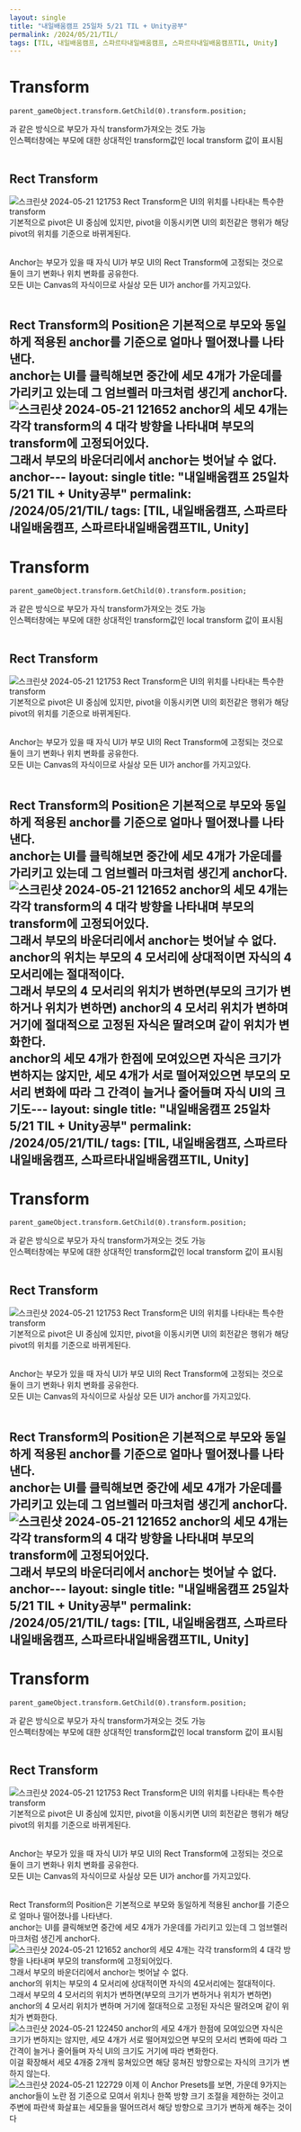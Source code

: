 ```yaml
---
layout: single
title: "내일배움캠프 25일차 5/21 TIL + Unity공부"
permalink: /2024/05/21/TIL/
tags: [TIL, 내일배움캠프, 스파르타내일배움캠프, 스파르타내일배움캠프TIL, Unity]
---
```


# Transform
```
parent_gameObject.transform.GetChild(0).transform.position;
```
과 같은 방식으로 부모가 자식 transform가져오는 것도 가능<br>
인스펙터창에는 부모에 대한 상대적인 transform값인 local transform 값이 표시됨<br>
<br>
## Rect Transform
![스크린샷 2024-05-21 121753](https://github.com/LeeSangSoos/LeeSangSoos.github.io/assets/105085706/1c2b5c8c-1f3b-42d2-9d03-71589f930637)
Rect Transform은 UI의 위치를 나타내는 특수한 transform<br>
기본적으로 pivot은 UI 중심에 있지만, pivot을 이동시키면 UI의 회전같은 행위가 해당 pivot의 위치를 기준으로 바뀌게된다.<br><br>

Anchor는 부모가 있을 때 자식 UI가 부모 UI의 Rect Transform에 고정되는 것으로 둘이 크기 변화나 위치 변화를 공유한다.<br>
모든 UI는 Canvas의 자식이므로 사실상 모든 UI가 anchor를 가지고있다.<br><br>

Rect Transform의 Position은 기본적으로 부모와 동일하게 적용된 anchor를 기준으로 얼마나 떨어졌나를 나타낸다.<br>
anchor는 UI를 클릭해보면 중간에 세모 4개가 가운데를 가리키고 있는데 그 엄브렐러 마크처럼 생긴게 anchor다.<br>
![스크린샷 2024-05-21 121652](https://github.com/LeeSangSoos/LeeSangSoos.github.io/assets/105085706/b2a2b4ec-cabe-42a5-93c2-75656371af29)
anchor의 세모 4개는 각각 transform의 4 대각 방향을 나타내며 부모의 transform에 고정되어있다.<br>
그래서 부모의 바운더리에서 anchor는 벗어날 수 없다.<br>
anchor---
layout: single
title: "내일배움캠프 25일차 5/21 TIL + Unity공부"
permalink: /2024/05/21/TIL/
tags: [TIL, 내일배움캠프, 스파르타내일배움캠프, 스파르타내일배움캠프TIL, Unity]
---

# Transform
```
parent_gameObject.transform.GetChild(0).transform.position;
```
과 같은 방식으로 부모가 자식 transform가져오는 것도 가능<br>
인스펙터창에는 부모에 대한 상대적인 transform값인 local transform 값이 표시됨<br>
<br>
## Rect Transform
![스크린샷 2024-05-21 121753](https://github.com/LeeSangSoos/LeeSangSoos.github.io/assets/105085706/1c2b5c8c-1f3b-42d2-9d03-71589f930637)
Rect Transform은 UI의 위치를 나타내는 특수한 transform<br>
기본적으로 pivot은 UI 중심에 있지만, pivot을 이동시키면 UI의 회전같은 행위가 해당 pivot의 위치를 기준으로 바뀌게된다.<br><br>

Anchor는 부모가 있을 때 자식 UI가 부모 UI의 Rect Transform에 고정되는 것으로 둘이 크기 변화나 위치 변화를 공유한다.<br>
모든 UI는 Canvas의 자식이므로 사실상 모든 UI가 anchor를 가지고있다.<br><br>

Rect Transform의 Position은 기본적으로 부모와 동일하게 적용된 anchor를 기준으로 얼마나 떨어졌나를 나타낸다.<br>
anchor는 UI를 클릭해보면 중간에 세모 4개가 가운데를 가리키고 있는데 그 엄브렐러 마크처럼 생긴게 anchor다.<br>
![스크린샷 2024-05-21 121652](https://github.com/LeeSangSoos/LeeSangSoos.github.io/assets/105085706/b2a2b4ec-cabe-42a5-93c2-75656371af29)
anchor의 세모 4개는 각각 transform의 4 대각 방향을 나타내며 부모의 transform에 고정되어있다.<br>
그래서 부모의 바운더리에서 anchor는 벗어날 수 없다.<br>
anchor의 위치는 부모의 4 모서리에 상대적이면 자식의 4모서리에는 절대적이다.<br>
그래서 부모의 4 모서리의 위치가 변하면(부모의 크기가 변하거나 위치가 변하면) anchor의 4 모서리 위치가 변하며 거기에 절대적으로 고정된 자식은 딸려오며 같이 위치가 변화한다.<br>
anchor의 세모 4개가 한점에 모여있으면 자식은 크기가 변하지는 않지만, 세모 4개가 서로 떨어져있으면 부모의 모서리 변화에 따라 그 간격이 늘거나 줄어들며 자식 UI의 크기도---
layout: single
title: "내일배움캠프 25일차 5/21 TIL + Unity공부"
permalink: /2024/05/21/TIL/
tags: [TIL, 내일배움캠프, 스파르타내일배움캠프, 스파르타내일배움캠프TIL, Unity]
---

# Transform
```
parent_gameObject.transform.GetChild(0).transform.position;
```
과 같은 방식으로 부모가 자식 transform가져오는 것도 가능<br>
인스펙터창에는 부모에 대한 상대적인 transform값인 local transform 값이 표시됨<br>
<br>
## Rect Transform
![스크린샷 2024-05-21 121753](https://github.com/LeeSangSoos/LeeSangSoos.github.io/assets/105085706/1c2b5c8c-1f3b-42d2-9d03-71589f930637)
Rect Transform은 UI의 위치를 나타내는 특수한 transform<br>
기본적으로 pivot은 UI 중심에 있지만, pivot을 이동시키면 UI의 회전같은 행위가 해당 pivot의 위치를 기준으로 바뀌게된다.<br><br>

Anchor는 부모가 있을 때 자식 UI가 부모 UI의 Rect Transform에 고정되는 것으로 둘이 크기 변화나 위치 변화를 공유한다.<br>
모든 UI는 Canvas의 자식이므로 사실상 모든 UI가 anchor를 가지고있다.<br><br>

Rect Transform의 Position은 기본적으로 부모와 동일하게 적용된 anchor를 기준으로 얼마나 떨어졌나를 나타낸다.<br>
anchor는 UI를 클릭해보면 중간에 세모 4개가 가운데를 가리키고 있는데 그 엄브렐러 마크처럼 생긴게 anchor다.<br>
![스크린샷 2024-05-21 121652](https://github.com/LeeSangSoos/LeeSangSoos.github.io/assets/105085706/b2a2b4ec-cabe-42a5-93c2-75656371af29)
anchor의 세모 4개는 각각 transform의 4 대각 방향을 나타내며 부모의 transform에 고정되어있다.<br>
그래서 부모의 바운더리에서 anchor는 벗어날 수 없다.<br>
anchor---
layout: single
title: "내일배움캠프 25일차 5/21 TIL + Unity공부"
permalink: /2024/05/21/TIL/
tags: [TIL, 내일배움캠프, 스파르타내일배움캠프, 스파르타내일배움캠프TIL, Unity]
---

# Transform
```
parent_gameObject.transform.GetChild(0).transform.position;
```
과 같은 방식으로 부모가 자식 transform가져오는 것도 가능<br>
인스펙터창에는 부모에 대한 상대적인 transform값인 local transform 값이 표시됨<br>
<br>
## Rect Transform
![스크린샷 2024-05-21 121753](https://github.com/LeeSangSoos/LeeSangSoos.github.io/assets/105085706/1c2b5c8c-1f3b-42d2-9d03-71589f930637)
Rect Transform은 UI의 위치를 나타내는 특수한 transform<br>
기본적으로 pivot은 UI 중심에 있지만, pivot을 이동시키면 UI의 회전같은 행위가 해당 pivot의 위치를 기준으로 바뀌게된다.<br><br>

Anchor는 부모가 있을 때 자식 UI가 부모 UI의 Rect Transform에 고정되는 것으로 둘이 크기 변화나 위치 변화를 공유한다.<br>
모든 UI는 Canvas의 자식이므로 사실상 모든 UI가 anchor를 가지고있다.<br><br>

Rect Transform의 Position은 기본적으로 부모와 동일하게 적용된 anchor를 기준으로 얼마나 떨어졌나를 나타낸다.<br>
anchor는 UI를 클릭해보면 중간에 세모 4개가 가운데를 가리키고 있는데 그 엄브렐러 마크처럼 생긴게 anchor다.<br>
![스크린샷 2024-05-21 121652](https://github.com/LeeSangSoos/LeeSangSoos.github.io/assets/105085706/b2a2b4ec-cabe-42a5-93c2-75656371af29)
anchor의 세모 4개는 각각 transform의 4 대각 방향을 나타내며 부모의 transform에 고정되어있다.<br>
그래서 부모의 바운더리에서 anchor는 벗어날 수 없다.<br>
anchor의 위치는 부모의 4 모서리에 상대적이면 자식의 4모서리에는 절대적이다.<br>
그래서 부모의 4 모서리의 위치가 변하면(부모의 크기가 변하거나 위치가 변하면) anchor의 4 모서리 위치가 변하며 거기에 절대적으로 고정된 자식은 딸려오며 같이 위치가 변화한다.<br>
![스크린샷 2024-05-21 122450](https://github.com/LeeSangSoos/LeeSangSoos.github.io/assets/105085706/111ea053-3735-4b48-af5a-ede32bc6cc08)
anchor의 세모 4개가 한점에 모여있으면 자식은 크기가 변하지는 않지만, 세모 4개가 서로 떨어져있으면 부모의 모서리 변화에 따라 그 간격이 늘거나 줄어들며 자식 UI의 크기도 거기에 따라 변화한다.<br>
이걸 확장해서 세모 4개중 2개씩 뭉쳐있으면 해당 뭉쳐진 방향으로는 자식의 크기가 변하지 않는다.<br>
![스크린샷 2024-05-21 122729](https://github.com/LeeSangSoos/LeeSangSoos.github.io/assets/105085706/53f6ef51-9ad3-4e07-8b79-4352772a0073)
이제 이 Anchor Presets를 보면, 가운데 9가지는 anchor들이 노란 점 기준으로 모여서 위치나 한쪽 방향 크기 조절을 제한하는 것이고<br>
주변에 파란색 화살표는 세모들을 떨어뜨려서 해당 방향으로 크기가 변하게 해주는 것이다<br>


